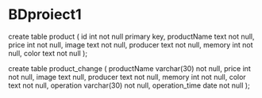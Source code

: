 # BDproiect1
create table product
(
    id          int  not null
        primary key,
    productName text not null,
    price       int  not null,
    image       text not null,
    producer    text not null,
    memory      int  not null,
    color       text not null
);

create table product_change
(
    productName    varchar(30) not null,
    price          int         not null,
    image          text        null,
    producer       text        not null,
    memory         int         not null,
    color          text        not null,
    operation      varchar(30) not null,
    operation_time date        not null
);
